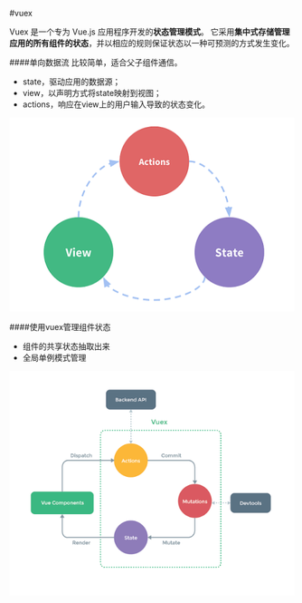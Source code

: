 #vuex

Vuex 是一个专为 Vue.js 应用程序开发的**状态管理模式**。
它采用**集中式存储管理应用的所有组件的状态**，并以相应的规则保证状态以一种可预测的方式发生变化。

####单向数据流
比较简单，适合父子组件通信。

* state，驱动应用的数据源；
* view，以声明方式将state映射到视图；
* actions，响应在view上的用户输入导致的状态变化。

![](/assets/vuex-flow.png)

####使用vuex管理组件状态

* 组件的共享状态抽取出来
* 全局单例模式管理

![](/assets/vuex.png)